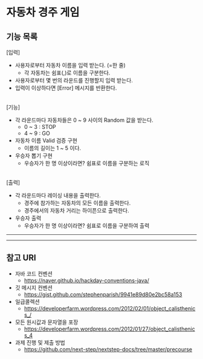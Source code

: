 # 자동차 경주 게임
## 기능 목록  

[입력]
- 사용자로부터 자동차 이름을 입력 받는다. (=한 줄)
  - 각 자동차는 쉼표(,)로 이름을 구분한다.
- 사용자로부터 몇 번의 라운드를 진행할지 입력 받는다.
- 입력이 이상하다면 [Error] 메시지를 반환한다.<br><br>

[기능]
- 각 라운드마다 자동차들은 0 ~ 9 사이의 Random 값을 받는다.
  - 0 ~ 3 : STOP
  - 4 ~ 9 : GO
- 자동차 이름 Valid 검증 구현
  - 이름의 길이는 1 ~ 5 이다.
- 우승자 뽑기 구현
  - 우승자가 한 명 이상이라면? 쉼표로 이름을 구분하는 로직<br><br>

[출력]
- 각 라운드마다 레이싱 내용을 출력한다.
  - 경주에 참가하는 자동차의 모든 이름을 출력한다.
  - 경주에서의 자동차 거리는 하이픈으로 출력한다.
- 우승자 출력
  - 우승자가 한 명 이상이라면? 쉼표로 이름을 구분하여 출력
    
---
---
## 참고 URl
- 자바 코드 컨벤션
  - https://naver.github.io/hackday-conventions-java/
- 깃 메시지 컨벤션
  - https://gist.github.com/stephenparish/9941e89d80e2bc58a153
- 일급콜렉션
  - https://developerfarm.wordpress.com/2012/02/01/object_calisthenics_/
- 모든 원시값과 문자열을 포장
  - https://developerfarm.wordpress.com/2012/01/27/object_calisthenics_4
- 과제 진행 및 제출 방법
  - https://github.com/next-step/nextstep-docs/tree/master/precourse